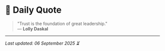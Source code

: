 # 📜 Daily Quote

> "Trust is the foundation of great leadership."  
> — **Lolly Daskal**

---

_Last updated: 06 September 2025 ⏳_
